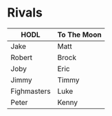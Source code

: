 # Rivals

HODL|To The Moon
----|-----------
Jake | Matt
Robert | Brock
Joby | Eric
Jimmy | Timmy
Fighmasters | Luke
Peter | Kenny

